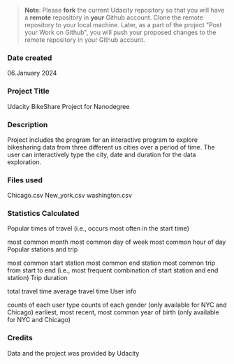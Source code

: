>**Note**: Please **fork** the current Udacity repository so that you will have a **remote** repository in **your** Github account. Clone the remote repository to your local machine. Later, as a part of the project "Post your Work on Github", you will push your proposed changes to the remote repository in your Github account.

### Date created
06.January 2024

### Project Title
Udacity BikeShare Project for Nanodegree

### Description
Project includes the program for an interactive program to explore bikesharing data from three different us cities over a period of time. The user can interactively type the city, date and duration for the data exploration.

### Files used
Chicago.csv
New_york.csv
washington.csv

### Statistics Calculated
Popular times of travel (i.e., occurs most often in the start time)

most common month
most common day of week
most common hour of day
Popular stations and trip

most common start station
most common end station
most common trip from start to end (i.e., most frequent combination of start station and end station)
Trip duration

total travel time
average travel time
User info

counts of each user type
counts of each gender (only available for NYC and Chicago)
earliest, most recent, most common year of birth (only available for NYC and Chicago)

### Credits
Data and the project was provided by Udacity

